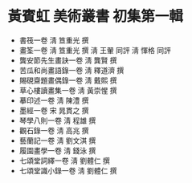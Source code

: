 # 黃賓虹 美術叢書 初集第一輯

- 書筏一卷 淸 笪重光 撰
- 畫筌一卷 淸 笪重光 撰 淸 王翬 同評 淸 惲格 同評
- 龔安節先生畫訣一卷 淸 龔賢 撰
- 苦瓜和尚畫語錄一卷 淸 釋道濟 撰
- 賜硯齋題畫偶錄一卷 淸 戴熙 撰
- 草心樓讀畫集一卷 淸 黃崇惺 撰
- 摹印述一卷 淸 陳澧 撰
- 墨經一卷 宋 晁貫之 撰
- 琴學八則一卷 淸 程雄 撰
- 觀石錄一卷 淸 高兆 撰
- 藝蘭記一卷 淸 劉文淇 撰
- 履園畫學一卷 淸 錢泳 撰
- 七頌堂詞繹一卷 淸 劉體仁 撰
- 七頌堂識小錄一卷 淸 劉體仁 撰
